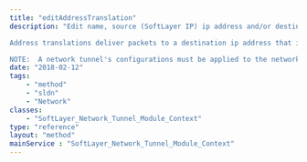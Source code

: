 ```yaml
---
title: "editAddressTranslation"
description: "Edit name, source (SoftLayer IP) ip address and/or destination (Customer IP) ip address for an existing address translation for a network tunnel. 

Address translations deliver packets to a destination ip address that is on a customer (remote) subnet. 

NOTE:  A network tunnel's configurations must be applied to the network device in order for an address translation to be created. "
date: "2018-02-12"
tags:
    - "method"
    - "sldn"
    - "Network"
classes:
    - "SoftLayer_Network_Tunnel_Module_Context"
type: "reference"
layout: "method"
mainService : "SoftLayer_Network_Tunnel_Module_Context"
---
```


